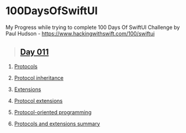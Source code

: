 # 100DaysOfSwiftUI

My Progress while trying to complete 100 Days Of SwiftUI Challenge by Paul Hudson - https://www.hackingwithswift.com/100/swiftui

> ## [Day 011](https://www.hackingwithswift.com/100/swiftui/11 "Day 011")

1. [Protocols](https://www.hackingwithswift.com/sixty/9/1/protocols "Protocols")

2. [Protocol inheritance](https://www.hackingwithswift.com/sixty/9/2/protocol-inheritance "Protocol inheritance")

3. [Extensions](https://www.hackingwithswift.com/sixty/9/3/extensions "Extensions")

4. [Protocol extensions](https://www.hackingwithswift.com/sixty/9/4/protocol-extensions "Protocol extensions")

5. [Protocol-oriented programming](https://www.hackingwithswift.com/sixty/9/5/protocol-oriented-programming "Protocol-oriented programming")

6. [Protocols and extensions summary](https://www.hackingwithswift.com/sixty/9/6/protocols-and-extensions-summary "Protocols and extensions summary")
